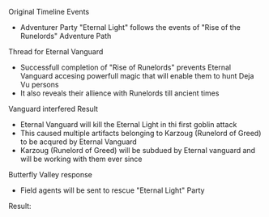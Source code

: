 Original Timeline Events
* Adventurer Party "Eternal Light" follows the events of "Rise of the Runelords" Adventure Path

Thread for Eternal Vanguard
* Successfull completion of "Rise of Runelords" prevents Eternal Vanguard accesing powerfull magic that will enable them to hunt Deja Vu persons
* It also reveals their allience with Runelords till ancient times

Vanguard interfered Result
* Eternal Vanguard will kill the Eternal Light in thi first goblin attack
* This caused multiple artifacts belonging to Karzoug (Runelord of Greed) to be acqured by Eternal Vanguard
* Karzoug (Runelord of Greed) will be subdued by Eternal vanguard and will be working with them ever since

Butterfly Valley response
* Field agents will be sent to rescue "Eternal Light" Party

Result:
